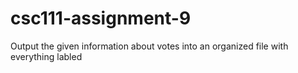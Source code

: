 # csc111-assignment-9
Output the given information about votes into an organized file with everything labled
